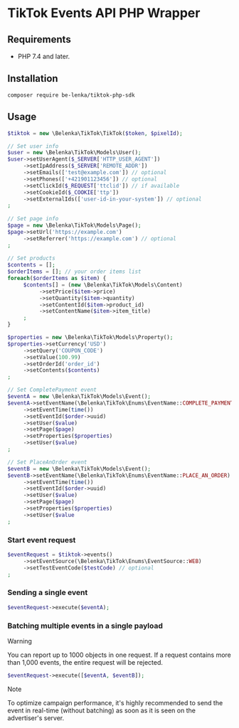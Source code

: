 # TikTok Events API PHP Wrapper

## Requirements

- PHP 7.4 and later.

## Installation

```composer
composer require be-lenka/tiktok-php-sdk
```

## Usage

```php
$tiktok = new \Belenka\TikTok\TikTok($token, $pixelId);

// Set user info
$user = new \Belenka\TikTok\Models\User();
$user->setUserAgent($_SERVER['HTTP_USER_AGENT'])
     ->setIpAddress($_SERVER['REMOTE_ADDR'])
     ->setEmails(['test@example.com']) // optional
     ->setPhones(['+421901123456']) // optional
     ->setClickId($_REQUEST['ttclid']) // if available
     ->setCookieId($_COOKIE['ttp'])
     ->setExternalIds(['user-id-in-your-system']) // optional
;
     
// Set page info
$page = new \Belenka\TikTok\Models\Page();
$page->setUrl('https://example.com')
     ->setReferrer('https://example.com') // optional
;
           
// Set products
$contents = [];
$orderItems = []; // your order items list
foreach($orderItems as $item) {
     $contents[] = (new \Belenka\TikTok\Models\Content)
          ->setPrice($item->price)
          ->setQuantity($item->quantity)
          ->setContentId($item->product_id)
          ->setContentName($item->item_title)
     ;
}

$properties = new \Belenka\TikTok\Models\Property();
$properties->setCurrency('USD')
     ->setQuery('COUPON_CODE')
     ->setValue(100.99)
     ->setOrderId('order_id')
     ->setContents($contents)
;

// Set CompletePayment event
$eventA = new \Belenka\TikTok\Models\Event();
$eventA->setEventName(\Belenka\TikTok\Enums\EventName::COMPLETE_PAYMENT)
     ->setEventTime(time())
     ->setEventId($order->uuid)
     ->setUser($value)
     ->setPage($page)
     ->setProperties($properties)
     ->setUser($value)
;

// Set PlaceAnOrder event
$eventB = new \Belenka\TikTok\Models\Event();
$eventB->setEventName(\Belenka\TikTok\Enums\EventName::PLACE_AN_ORDER)
     ->setEventTime(time())
     ->setEventId($order->uuid)
     ->setUser($value)
     ->setPage($page)
     ->setProperties($properties)
     ->setUser($value
;
```

### Start event request

```php
$eventRequest = $tiktok->events()
     ->setEventSource(\Belenka\TikTok\Enums\EventSource::WEB)
     ->setTestEventCode($testCode) // optional 
;
```

### Sending a single event

```php
$eventRequest->execute($eventA);
```

### Batching multiple events in a single payload

> [!WARNING] 
> You can report up to 1000 objects in one request.
> If a request contains more than 1,000 events, the entire request will be rejected.

```php
$eventRequest->execute([$eventA, $eventB]);
```

> [!NOTE]  
> To optimize campaign performance, it's highly recommended to send the event in real-time (without batching) as soon as
> it is seen on the advertiser's server.
